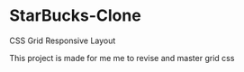 # StarBucks-Clone

CSS Grid
Responsive Layout

This project is made for me me to revise and master grid css
